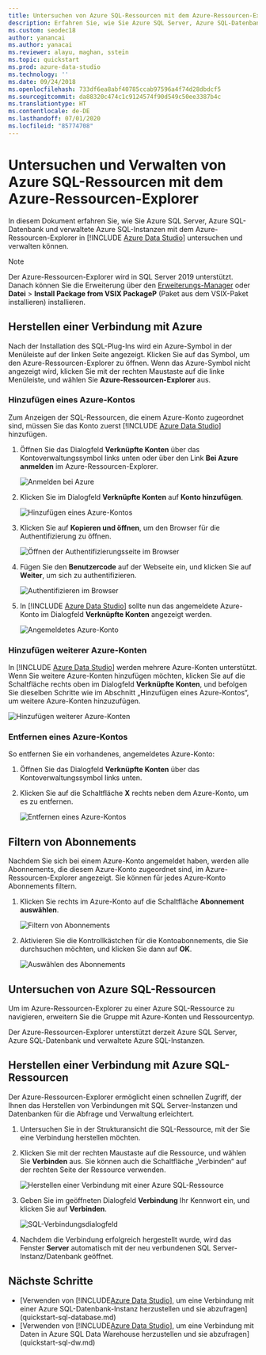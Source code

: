 ```yaml
---
title: Untersuchen von Azure SQL-Ressourcen mit dem Azure-Ressourcen-Explorer
description: Erfahren Sie, wie Sie Azure SQL Server, Azure SQL-Datenbank und verwaltete Azure SQL-Instanzen mit dem Azure-Ressourcen-Explorer untersuchen und verwalten können.
ms.custom: seodec18
author: yanancai
ms.author: yanacai
ms.reviewer: alayu, maghan, sstein
ms.topic: quickstart
ms.prod: azure-data-studio
ms.technology: ''
ms.date: 09/24/2018
ms.openlocfilehash: 733df6ea8abf40785ccab97596a4f74d28dbdcf5
ms.sourcegitcommit: da88320c474c1c9124574f90d549c50ee3387b4c
ms.translationtype: HT
ms.contentlocale: de-DE
ms.lasthandoff: 07/01/2020
ms.locfileid: "85774708"
---
```

# <a name="explore-and-manage-azure-sql-resources-with-azure-resource-explorer"></a>Untersuchen und Verwalten von Azure SQL-Ressourcen mit dem Azure-Ressourcen-Explorer

In diesem Dokument erfahren Sie, wie Sie Azure SQL Server, Azure SQL-Datenbank und verwaltete Azure SQL-Instanzen mit dem Azure-Ressourcen-Explorer in [!INCLUDE [Azure Data Studio](../includes/name-sos-short.md)] untersuchen und verwalten können.

>[!NOTE]
>Der Azure-Ressourcen-Explorer wird in SQL Server 2019 unterstützt. Danach können Sie die Erweiterung über den [Erweiterungs-Manager](extensions.md) oder **Datei** > **Install Package from VSIX PackageP** (Paket aus dem VSIX-Paket installieren) installieren.

## <a name="connect-to-azure"></a>Herstellen einer Verbindung mit Azure

Nach der Installation des SQL-Plug-Ins wird ein Azure-Symbol in der Menüleiste auf der linken Seite angezeigt. Klicken Sie auf das Symbol, um den Azure-Ressourcen-Explorer zu öffnen. Wenn das Azure-Symbol nicht angezeigt wird, klicken Sie mit der rechten Maustaste auf die linke Menüleiste, und wählen Sie **Azure-Ressourcen-Explorer** aus.

### <a name="add-an-azure-account"></a>Hinzufügen eines Azure-Kontos

Zum Anzeigen der SQL-Ressourcen, die einem Azure-Konto zugeordnet sind, müssen Sie das Konto zuerst [!INCLUDE [Azure Data Studio](../includes/name-sos-short.md)] hinzufügen.

1. Öffnen Sie das Dialogfeld **Verknüpfte Konten** über das Kontoverwaltungssymbol links unten oder über den Link **Bei Azure anmelden** im Azure-Ressourcen-Explorer.

    ![Anmelden bei Azure](media/azure-resource-explorer/sign-in-to-azure.png)

2. Klicken Sie im Dialogfeld **Verknüpfte Konten** auf **Konto hinzufügen**.

    ![Hinzufügen eines Azure-Kontos](media/azure-resource-explorer/add-an-azure-account.png)

3. Klicken Sie auf **Kopieren und öffnen**, um den Browser für die Authentifizierung zu öffnen.

    ![Öffnen der Authentifizierungsseite im Browser](media/azure-resource-explorer/open-authentication-in-browser.png)

4. Fügen Sie den **Benutzercode** auf der Webseite ein, und klicken Sie auf **Weiter**, um sich zu authentifizieren.

    ![Authentifizieren im Browser](media/azure-resource-explorer/authenticate-in-browser.png)

5. In [!INCLUDE [Azure Data Studio](../includes/name-sos-short.md)] sollte nun das angemeldete Azure-Konto im Dialogfeld **Verknüpfte Konten** angezeigt werden.

    ![Angemeldetes Azure-Konto](media/azure-resource-explorer/signed-in-azure-account.png)

### <a name="add-more-azure-accounts"></a>Hinzufügen weiterer Azure-Konten

In [!INCLUDE [Azure Data Studio](../includes/name-sos-short.md)] werden mehrere Azure-Konten unterstützt. Wenn Sie weitere Azure-Konten hinzufügen möchten, klicken Sie auf die Schaltfläche rechts oben im Dialogfeld **Verknüpfte Konten**, und befolgen Sie dieselben Schritte wie im Abschnitt „Hinzufügen eines Azure-Kontos“, um weitere Azure-Konten hinzuzufügen.

![Hinzufügen weiterer Azure-Konten](media/azure-resource-explorer/add-more-azure-account.png)

### <a name="remove-an-azure-account"></a>Entfernen eines Azure-Kontos

So entfernen Sie ein vorhandenes, angemeldetes Azure-Konto:

1. Öffnen Sie das Dialogfeld **Verknüpfte Konten** über das Kontoverwaltungssymbol links unten.
2. Klicken Sie auf die Schaltfläche **X** rechts neben dem Azure-Konto, um es zu entfernen.

    ![Entfernen eines Azure-Kontos](media/azure-resource-explorer/remove-azure-account.png)

## <a name="filter-subscription"></a>Filtern von Abonnements

Nachdem Sie sich bei einem Azure-Konto angemeldet haben, werden alle Abonnements, die diesem Azure-Konto zugeordnet sind, im Azure-Ressourcen-Explorer angezeigt. Sie können für jedes Azure-Konto Abonnements filtern.

1. Klicken Sie rechts im Azure-Konto auf die Schaltfläche **Abonnement auswählen**.

   ![Filtern von Abonnements](media/azure-resource-explorer/filter-subscription.png)

2. Aktivieren Sie die Kontrollkästchen für die Kontoabonnements, die Sie durchsuchen möchten, und klicken Sie dann auf **OK**.

   ![Auswählen des Abonnements](media/azure-resource-explorer/select-subscription.png)

## <a name="explore-azure-sql-resources"></a>Untersuchen von Azure SQL-Ressourcen

Um im Azure-Ressourcen-Explorer zu einer Azure SQL-Ressource zu navigieren, erweitern Sie die Gruppe mit Azure-Konten und Ressourcentyp.

Der Azure-Ressourcen-Explorer unterstützt derzeit Azure SQL Server, Azure SQL-Datenbank und verwaltete Azure SQL-Instanzen.

## <a name="connect-to-azure-sql-resources"></a>Herstellen einer Verbindung mit Azure SQL-Ressourcen

Der Azure-Ressourcen-Explorer ermöglicht einen schnellen Zugriff, der Ihnen das Herstellen von Verbindungen mit SQL Server-Instanzen und Datenbanken für die Abfrage und Verwaltung erleichtert.

1. Untersuchen Sie in der Strukturansicht die SQL-Ressource, mit der Sie eine Verbindung herstellen möchten.
2. Klicken Sie mit der rechten Maustaste auf die Ressource, und wählen Sie **Verbinden** aus. Sie können auch die Schaltfläche „Verbinden“ auf der rechten Seite der Ressource verwenden.

   ![Herstellen einer Verbindung mit einer Azure SQL-Ressource](media/azure-resource-explorer/connect-to-azure-sql-resource.png)

3. Geben Sie im geöffneten Dialogfeld **Verbindung** Ihr Kennwort ein, und klicken Sie auf **Verbinden**.

   ![SQL-Verbindungsdialogfeld](media/azure-resource-explorer/sql-connection-dialog.png)
4. Nachdem die Verbindung erfolgreich hergestellt wurde, wird das Fenster **Server** automatisch mit der neu verbundenen SQL Server-Instanz/Datenbank geöffnet.

## <a name="next-steps"></a>Nächste Schritte

- [Verwenden von [!INCLUDE[Azure Data Studio](../includes/name-sos-short.md)], um eine Verbindung mit einer Azure SQL-Datenbank-Instanz herzustellen und sie abzufragen](quickstart-sql-database.md)
- [Verwenden von [!INCLUDE[Azure Data Studio](../includes/name-sos-short.md)], um eine Verbindung mit Daten in Azure SQL Data Warehouse herzustellen und sie abzufragen](quickstart-sql-dw.md)
